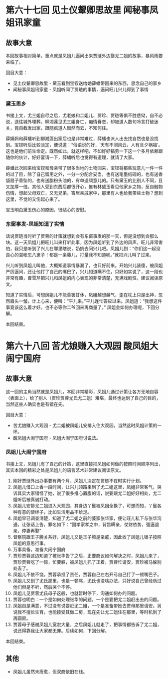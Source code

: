 # 第六十七回 见土仪颦卿思故里 闻秘事凤姐讯家童

## 故事大意

本回故事相对简单，重点就是凤姐儿逼问出来贾琏外边娶尤二姐的故事，暴风雨要来临了。

回目大意：

* 见土仪颦卿思故里 - 黛玉看到宝钗送给她薛蟠带回来的东西，思念自己的家乡
* 闻秘事凤姐讯家童 - 凤姐听闻了贾琏的事情，逼问旺儿兴儿得到了事情

### 黛玉思乡

书接上文，尤三姐自尽之后，尤老娘和二姐儿、贾珍、贾琏等俱不胜悲恸，自不必说，送往城外埋葬。柳湘莲见尤三姐身亡，痴情眷恋，却被道人数句冷言打破迷关，竟自截发出家，跟随疯道人飘然而去，不知何往。

薛姨妈和薛蟠听到柳湘莲出家后也是非常难过，薛蟠也派人出去找自然也是没找到。宝钗听后比较淡定，便说道：“俗语说的好，‘天有不测风云，人有旦夕祸福’。这也是他们前生命定。既然如此，就这样吧，不如好好犒劳一下这一个多月依赖跟随你的伙计，好好宴请一下，薛蟠听后也觉得有道理，就请了大家。

薛蟠此次回来给宝钗和母亲带了很多当地的土物回来，宝钗将那些玩意儿一件一件的过了目，除了自己留用之外，一分一分配合妥当，也有送笔墨纸砚的，也有送香袋扇子香坠的，也有送脂粉头油的，有单送顽意儿的。只有黛玉的比别人不同，且又加厚一倍。其他人受到东西后都很开心，惟有林黛玉看见他家乡之物，反自触物伤情，想起父母双亡，又无兄弟，寄居亲戚家中，那里有人也给我带些土物？想到这里，不觉的又伤起心来了。

宝玉明白黛玉伤心的原因，很贴心的安慰。

### 东窗事发-凤姐知道了实情

话说贾琏当时听了贾蓉的计策就想到会有东窗事发的那一天，但是没想到会那么块。这一天凤姐儿把旺儿叫来打听此事，因为凤姐听到了外边的风声。旺儿非常害怕，我只是听到了兴儿在哪里瞎说，奶奶去问兴儿吧。凤姐儿到：“你们这一起没良心的混帐忘八崽子！都是一条藤儿，打量我不知道呢。”就把兴儿叫了过来。

兴儿听到凤姐儿叫他，大概知道事情暴漏了，也只好前来。开始兴儿装傻，被凤姐严厉逼问，还让他打了自己的嘴巴了，兴儿知道瞒不住，只好如实说了，这一段也非常有趣，曹雪芹把兴儿和凤姐的内心表现的非常清楚，充满戏剧性，建议阅读原文。

知道了实情后，可想凤姐儿不能善罢甘休，凤姐越想越气，歪在枕上只是出神，忽然眉头一皱，计上心来，便叫：“平儿来。”平儿连忙答应过来。凤姐道：“我想这件事竟该这么着才好。也不必等你二爷回来再商量了。” 凤姐会如何办理呢，下回分解。

本回结束。

# 第六十八回 苦尤娘赚入大观园 酸凤姐大闹宁国府

## 故事大意

这一回的主角当然就是凤姐儿，本回非常精彩，凤姐儿通过计策让各方无地自容（表面上），给了别人（贾珍贾蓉尤氏尤二姐）难堪，最终也达到了自己的目的，当然这些人确实也是有错在先。

回目大意：

* 苦尤娘赚入大观园 - 尤二姐被凤姐儿安排入住大观园，当然这时凤姐计策的一环。
* 酸凤姐大闹宁国府 - 凤姐大闹宁国府讨说法。

### 凤姐儿大闹宁国府

书接上文，凤姐儿有了自己的计策，这里直接把凤姐如何做的按照时间顺序列出，其实本回的精彩之处是凤姐儿的语言艺术非常建议阅读原文。

1. 刚好贾琏外出办事要有两个月，凤姐儿决定在贾琏不在时实行计划。
2. 凤姐儿借口上香一段时间，让兴儿领路来到了尤二姐这里，凤姐非常客气，哭诉其实大家错怪了她，说了很多推心置腹的话，说要跟尤二姐好好相处，尤二姐听后被真诚打动。
3. 凤姐儿安排尤二姐进入大观园，其身边丫鬟被凤姐全换了，可想而知，丫鬟各种有意的使绊子，比如生活用品不给足。
4. 凤姐早已调查清楚，知道了尤二姐之前的婆家张华家，便让旺儿私下与张华沟通，让张话上告，罪名如下：“国孝家孝之中，背旨瞒亲，仗财依势，强逼退亲，停妻再娶”
5. 督察院跟王子腾关系好，凤姐儿又是王子腾是亲戚，因此收了凤姐儿银子按照凤姐的意思行事。
6. 万事具备，准备大闹宁国府
7. 贾珍贾蓉这边知道了被张华告了之后，正要商议如何解决之时，凤姐儿来了，贾珍贾蓉吃了一惊，忙要躲，被凤姐儿抓了正着，贾蓉忙请安，贾珍被马躲别处去了。
8. 凤姐儿不依不饶，贾蓉承担了责任，贾蓉自己左右开弓自己打了一顿嘴巴子。
9. 凤姐儿又到了尤氏那里，也是一顿骂，尤氏也没啥办法，只好说自己曾经劝过他们但是不听，然后哭个不停。
10. 凤姐儿见贾蓉尤氏母子这般，也就暂时停下，沟通如何办的问题。
11. 贾蓉也明白：一个是如何处理张华的问题，一个是要把尤二姐赶出去的问题。
12. 凤姐自是满意，不过没有说要赶尤二姐，一个是准备带她去贾母那里请安。另说我不擅长生育，也能接受其做二房，现在先让尤二姐住在那里，等时机到了再圆房。
13. 贾蓉母子感谢凤姐儿宽宏大量，之后凤姐儿就走了，把事情都告诉了尤二姐，说还得靠我让大家都无罪。后续如何，下回分解。

本回结束。

## 其他

* 凤姐儿虽然未痊愈，但双商依旧在线。
